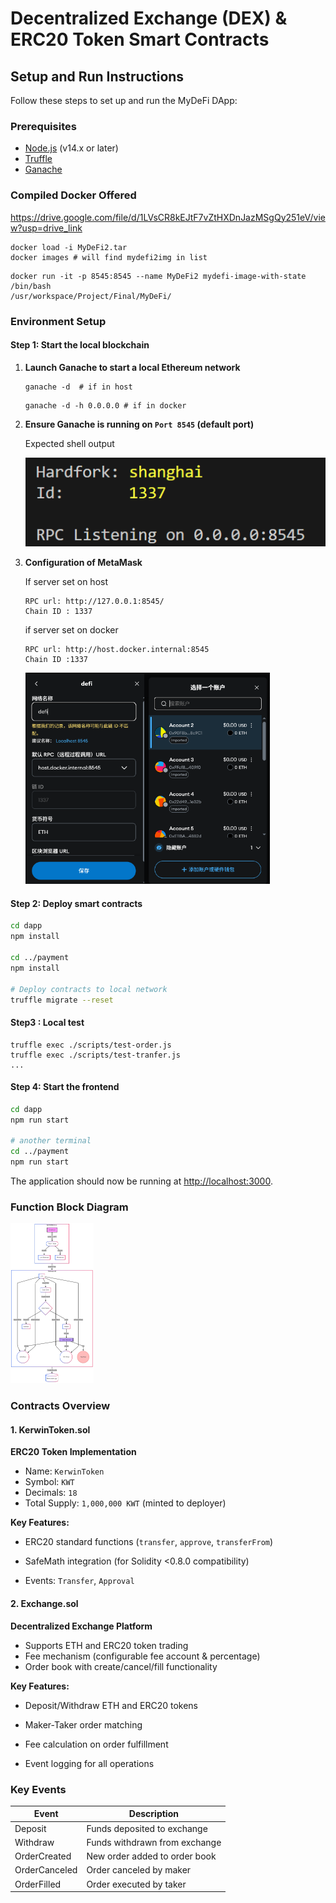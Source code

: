 # Decentralized Exchange (DEX) & ERC20 Token Smart Contracts

## Setup and Run Instructions

Follow these steps to set up and run the MyDeFi DApp:

### Prerequisites
- [Node.js](https://nodejs.org/) (v14.x or later)
- [Truffle](https://www.trufflesuite.com/truffle)
- [Ganache](https://www.trufflesuite.com/ganache)

### Compiled Docker Offered

https://drive.google.com/file/d/1LVsCR8kEJtF7vZtHXDnJazMSgQy251eV/view?usp=drive_link

```shell
docker load -i MyDeFi2.tar
docker images # will find mydefi2img in list
```

```shell
docker run -it -p 8545:8545 --name MyDeFi2 mydefi-image-with-state /bin/bash
/usr/workspace/Project/Final/MyDeFi/
```

### Environment Setup

#### Step 1: Start the local blockchain

1. **Launch Ganache to start a local Ethereum network**

   ```shell
   ganache -d  # if in host
   ```

   ```shell
   ganache -d -h 0.0.0.0 # if in docker 
   ```

   

2. **Ensure Ganache is running on `Port 8545` (default port)**

   Expected shell output 

   ![image-20250413223701357](.\img\image-20250413223701357.png)

   

3. **Configuration of MetaMask**

   If server set on host 

   ```shell
   RPC url: http://127.0.0.1:8545/
   Chain ID : 1337
   ```

   if server set on docker

   ```shell
   RPC url: http://host.docker.internal:8545
   Chain ID :1337
   ```

   ​                                   <img src=".\img\image-20250413224534163.png" alt="image-20250413224534163" style="zoom:33%;" /><img src=".\img\image-20250413224412965.png" alt="image-20250413224412965" style="zoom:33%;" />

#### Step 2: Deploy smart contracts

```bash
cd dapp
npm install

cd ../payment
npm install

# Deploy contracts to local network
truffle migrate --reset
```

#### Step3 : Local test

```shell
truffle exec ./scripts/test-order.js
truffle exec ./scripts/test-tranfer.js
...
```

#### Step 4: Start the frontend

```bash
cd dapp
npm run start

# another terminal
cd ../payment
npm run start
```

The application should now be running at [http://localhost:3000](http://localhost:3000).



### Function Block Diagram

<img src=".\img\006fcabf9bb632dd64801f634e738cf.png" alt="006fcabf9bb632dd64801f634e738cf" style="zoom: 25%;" />

### Contracts Overview

#### 1. KerwinToken.sol

**ERC20 Token Implementation**

- Name: `KerwinToken`
- Symbol: `KWT`
- Decimals: `18`
- Total Supply: `1,000,000 KWT` (minted to deployer)

**Key Features:**

- ERC20 standard functions (`transfer`, `approve`, `transferFrom`)

- SafeMath integration (for Solidity <0.8.0 compatibility)

- Events: `Transfer`, `Approval`

  

#### 2. Exchange.sol

**Decentralized Exchange Platform**

- Supports ETH and ERC20 token trading
- Fee mechanism (configurable fee account & percentage)
- Order book with create/cancel/fill functionality

**Key Features:**

- Deposit/Withdraw ETH and ERC20 tokens

- Maker-Taker order matching

- Fee calculation on order fulfillment

- Event logging for all operations

  

### Key Events

| Event         | Description                   |
| ------------- | ----------------------------- |
| Deposit       | Funds deposited to exchange   |
| Withdraw      | Funds withdrawn from exchange |
| OrderCreated  | New order added to order book |
| OrderCanceled | Order canceled by maker       |
| OrderFilled   | Order executed by taker       |

